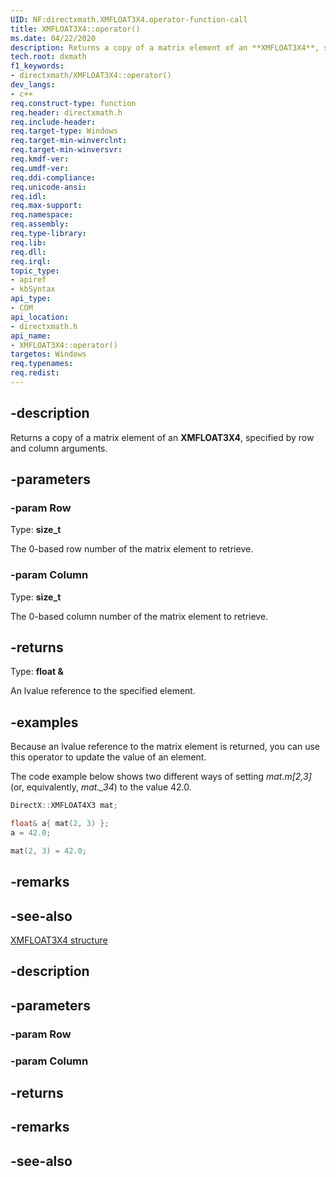 ```yaml
---
UID: NF:directxmath.XMFLOAT3X4.operator-function-call
title: XMFLOAT3X4::operator()
ms.date: 04/22/2020
description: Returns a copy of a matrix element of an **XMFLOAT3X4**, specified by row and column arguments.
tech.root: dxmath
f1_keywords:
- directxmath/XMFLOAT3X4::operator()
dev_langs:
- c++
req.construct-type: function
req.header: directxmath.h
req.include-header: 
req.target-type: Windows
req.target-min-winverclnt: 
req.target-min-winversvr: 
req.kmdf-ver: 
req.umdf-ver: 
req.ddi-compliance: 
req.unicode-ansi: 
req.idl: 
req.max-support: 
req.namespace:
req.assembly: 
req.type-library: 
req.lib: 
req.dll: 
req.irql: 
topic_type:
- apiref
- kbSyntax
api_type:
- COM
api_location:
- directxmath.h
api_name:
- XMFLOAT3X4::operator()
targetos: Windows
req.typenames: 
req.redist: 
---
```


## -description

Returns a copy of a matrix element of an **XMFLOAT3X4**, specified by row and column arguments.

## -parameters

### -param Row

Type: **size_t**

The 0-based row number of the matrix element to retrieve.

### -param Column

Type: **size_t**

The 0-based column number of the matrix element to retrieve.

## -returns

Type: **float &**

An lvalue reference to the specified element.

## -examples

Because an lvalue reference to the matrix element is returned, you can use this operator to update the value of an element.

The code example below shows two different ways of setting *mat.m\[2,3\]* (or, equivalently, *mat._34*) to the value 42.0.

```cpp
DirectX::XMFLOAT4X3 mat;

float& a{ mat(2, 3) };
a = 42.0;

mat(2, 3) = 42.0;
```

## -remarks

## -see-also
[XMFLOAT3X4 structure](/windows/win32/api/directxmath/ns-directxmath-xmfloat3x4)

## -description

## -parameters

### -param Row

### -param Column

## -returns

## -remarks

## -see-also

